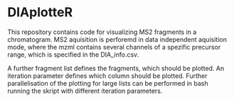 # DIAplotteR

This repository contains code for visualizing MS2 fragments in a chromatogram. MS2 aquisition is perforemd in data independent aquisition mode, where the mzml contains several channels of a spezific precursor range, which is specified in the DIA_info.csv.

A further fragment list defines the fragments, which should be plotted. An iteration parameter defines which column should be plotted. Further parallelisation of the plotting for large lists can be performed in bash running the skript with different iteration parameters.


